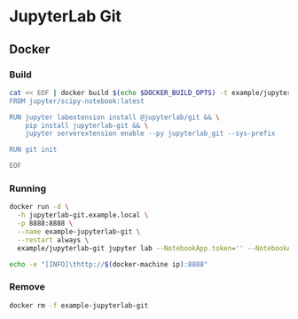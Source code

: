 # JupyterLab Git

## Docker

### Build

```sh
cat << EOF | docker build $(echo $DOCKER_BUILD_OPTS) -t example/jupyterlab-git -
FROM jupyter/scipy-notebook:latest

RUN jupyter labextension install @jupyterlab/git && \
    pip install jupyterlab-git && \
    jupyter serverextension enable --py jupyterlab_git --sys-prefix

RUN git init

EOF
```

### Running

```sh
docker run -d \
  -h jupyterlab-git.example.local \
  -p 8888:8888 \
  --name example-jupyterlab-git \
  --restart always \
  example/jupyterlab-git jupyter lab --NotebookApp.token='' --NotebookApp.password=''
```

```sh
echo -e "[INFO]\thttp://$(docker-machine ip):8888"
```

### Remove

```sh
docker rm -f example-jupyterlab-git
```
